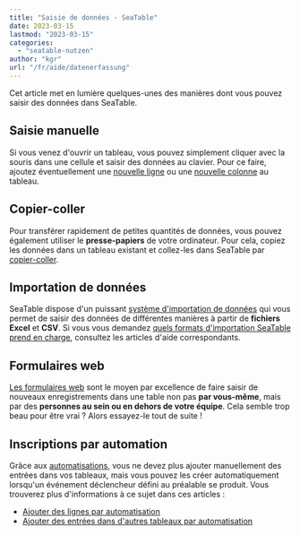 ```yaml
---
title: "Saisie de données - SeaTable"
date: 2023-03-15
lastmod: "2023-03-15"
categories: 
  - "seatable-nutzen"
author: "kgr"
url: "/fr/aide/datenerfassung"
---
```


Cet article met en lumière quelques-unes des manières dont vous pouvez saisir des données dans SeaTable.

## Saisie manuelle

Si vous venez d'ouvrir un tableau, vous pouvez simplement cliquer avec la souris dans une cellule et saisir des données au clavier. Pour ce faire, ajoutez éventuellement une [nouvelle ligne](https://seatable.io/fr/docs/arbeiten-mit-zeilen/hinzufuegen-einer-zeile/) ou une [nouvelle colonne](https://seatable.io/fr/docs/arbeiten-mit-spalten/hinzufuegen-einer-spalte/) au tableau.

## Copier-coller

Pour transférer rapidement de petites quantités de données, vous pouvez également utiliser le **presse-papiers** de votre ordinateur. Pour cela, copiez les données dans un tableau existant et collez-les dans SeaTable par [copier-coller](https://seatable.io/fr/docs/arbeiten-in-tabellen/hinzufuegen-von-daten-per-copy-and-paste/).

## Importation de données

SeaTable dispose d'un puissant [système d'importation de données](https://seatable.io/fr/docs-category/import-von-daten/) qui vous permet de saisir des données de différentes manières à partir de **fichiers** **Excel** et **CSV**. Si vous vous demandez [quels formats d'importation SeaTable prend en charge](https://seatable.io/fr/docs/import-von-daten/welche-import-formate-unterstuetzt-seatable/), consultez les articles d'aide correspondants.

## Formulaires web

[Les formulaires web](https://seatable.io/fr/docs/webformulare/webformulare/) sont le moyen par excellence de faire saisir de nouveaux enregistrements dans une table non pas **par vous-même**, mais par des **personnes au sein ou en dehors de votre équipe**. Cela semble trop beau pour être vrai ? Alors essayez-le tout de suite !

## Inscriptions par automation

Grâce aux [automatisations](https://seatable.io/fr/docs/automationen/uebersicht-ueber-automationen/), vous ne devez plus ajouter manuellement des entrées dans vos tableaux, mais vous pouvez les créer automatiquement lorsqu'un événement déclencheur défini au préalable se produit. Vous trouverez plus d'informations à ce sujet dans ces articles :

- [Ajouter des lignes par automatisation](https://seatable.io/fr/docs/beispiel-automationen/zeilen-per-automation-hinzufuegen/)
- [Ajouter des entrées dans d'autres tableaux par automatisation](https://seatable.io/fr/docs/beispiel-automationen/eintraege-in-andere-tabellen-per-automation-hinzufuegen/)

